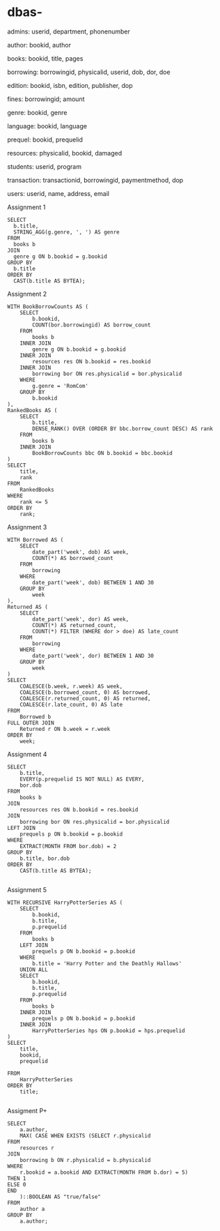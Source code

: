 # dbas-

admins: userid, department, phonenumber

author: bookid, author

books: bookid, title, pages

borrowing: borrowingid, physicalid, userid, dob, dor, doe

edition: bookid, isbn, edition, publisher, dop

fines: borrowingid; amount
  
genre: bookid, genre

language: bookid, language

prequel: bookid, prequelid

resources: physicalid, bookid, damaged

students: userid, program

transaction: transactionid, borrowingid, paymentmethod, dop

users: userid, name, address, email

Assignment 1

```
SELECT
  b.title,
  STRING_AGG(g.genre, ', ') AS genre
FROM
  books b
JOIN
  genre g ON b.bookid = g.bookid
GROUP BY
  b.title
ORDER BY
  CAST(b.title AS BYTEA);
```
Assignment 2

```
WITH BookBorrowCounts AS (
    SELECT
        b.bookid,
        COUNT(bor.borrowingid) AS borrow_count
    FROM
        books b
    INNER JOIN
        genre g ON b.bookid = g.bookid
    INNER JOIN
        resources res ON b.bookid = res.bookid
    INNER JOIN
        borrowing bor ON res.physicalid = bor.physicalid
    WHERE
        g.genre = 'RomCom'
    GROUP BY
        b.bookid
),
RankedBooks AS (
    SELECT
        b.title,
        DENSE_RANK() OVER (ORDER BY bbc.borrow_count DESC) AS rank
    FROM
        books b
    INNER JOIN
        BookBorrowCounts bbc ON b.bookid = bbc.bookid
)
SELECT
    title,
    rank
FROM
    RankedBooks
WHERE
    rank <= 5
ORDER BY
    rank;

```

Assignment 3

```
WITH Borrowed AS (
    SELECT 
        date_part('week', dob) AS week,
        COUNT(*) AS borrowed_count
    FROM 
        borrowing
    WHERE 
        date_part('week', dob) BETWEEN 1 AND 30
    GROUP BY 
        week
),
Returned AS (
    SELECT 
        date_part('week', dor) AS week,
        COUNT(*) AS returned_count,
        COUNT(*) FILTER (WHERE dor > doe) AS late_count
    FROM 
        borrowing
    WHERE 
        date_part('week', dor) BETWEEN 1 AND 30
    GROUP BY 
        week
)
SELECT 
    COALESCE(b.week, r.week) AS week,
    COALESCE(b.borrowed_count, 0) AS borrowed,
    COALESCE(r.returned_count, 0) AS returned,
    COALESCE(r.late_count, 0) AS late
FROM 
    Borrowed b
FULL OUTER JOIN 
    Returned r ON b.week = r.week
ORDER BY 
    week;

```

Assignment 4

```
SELECT
    b.title,
    EVERY(p.prequelid IS NOT NULL) AS EVERY,
    bor.dob 
FROM
    books b
JOIN
    resources res ON b.bookid = res.bookid
JOIN
    borrowing bor ON res.physicalid = bor.physicalid
LEFT JOIN
    prequels p ON b.bookid = p.bookid
WHERE
    EXTRACT(MONTH FROM bor.dob) = 2
GROUP BY
    b.title, bor.dob
ORDER BY
    CAST(b.title AS BYTEA);


```

Assignment 5

```
WITH RECURSIVE HarryPotterSeries AS (
    SELECT 
        b.bookid, 
        b.title, 
        p.prequelid 
    FROM 
        books b
    LEFT JOIN 
        prequels p ON b.bookid = p.bookid
    WHERE 
        b.title = 'Harry Potter and the Deathly Hallows'
    UNION ALL
    SELECT 
        b.bookid, 
        b.title, 
        p.prequelid 
    FROM 
        books b
    INNER JOIN 
        prequels p ON b.bookid = p.bookid
    INNER JOIN 
        HarryPotterSeries hps ON p.bookid = hps.prequelid
)
SELECT
    title,
    bookid, 
    prequelid
    
FROM 
    HarryPotterSeries
ORDER BY 
    title;


```

Assigment P+

```
SELECT
    a.author,
    MAX( CASE WHEN EXISTS (SELECT r.physicalid
FROM 
    resources r
JOIN 
    borrowing b ON r.physicalid = b.physicalid
WHERE 
    r.bookid = a.bookid AND EXTRACT(MONTH FROM b.dor) = 5)
THEN 1
ELSE 0
END
    )::BOOLEAN AS "true/false"
FROM
    author a
GROUP BY
    a.author;
```
